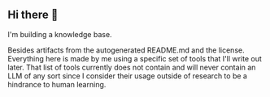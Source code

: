 ## Hi there 👋

I'm building a knowledge base. 

Besides artifacts from the autogenerated README.md and the license. Everything here is made by me using a 
specific set of tools that I'll write out later. That list of tools currently does not contain and will never 
contain an LLM of any sort since I consider their usage outside of research to be a hindrance to human learning.
